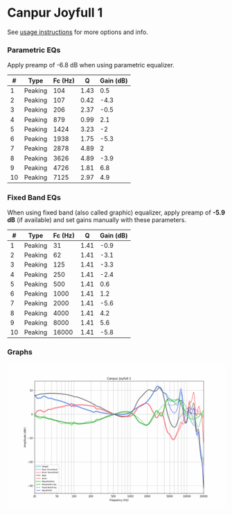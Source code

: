 # Canpur Joyfull 1
See [usage instructions](https://github.com/jaakkopasanen/AutoEq#usage) for more options and info.

### Parametric EQs
Apply preamp of -6.8 dB when using parametric equalizer.

|   # | Type    |   Fc (Hz) |    Q |   Gain (dB) |
|-----|---------|-----------|------|-------------|
|   1 | Peaking |       104 | 1.43 |         0.5 |
|   2 | Peaking |       107 | 0.42 |        -4.3 |
|   3 | Peaking |       206 | 2.37 |        -0.5 |
|   4 | Peaking |       879 | 0.99 |         2.1 |
|   5 | Peaking |      1424 | 3.23 |        -2   |
|   6 | Peaking |      1938 | 1.75 |        -5.3 |
|   7 | Peaking |      2878 | 4.89 |         2   |
|   8 | Peaking |      3626 | 4.89 |        -3.9 |
|   9 | Peaking |      4726 | 1.81 |         6.8 |
|  10 | Peaking |      7125 | 2.97 |         4.9 |

### Fixed Band EQs
When using fixed band (also called graphic) equalizer, apply preamp of **-5.9 dB** (if available) and set gains manually with these parameters.

|   # | Type    |   Fc (Hz) |    Q |   Gain (dB) |
|-----|---------|-----------|------|-------------|
|   1 | Peaking |        31 | 1.41 |        -0.9 |
|   2 | Peaking |        62 | 1.41 |        -3.1 |
|   3 | Peaking |       125 | 1.41 |        -3.3 |
|   4 | Peaking |       250 | 1.41 |        -2.4 |
|   5 | Peaking |       500 | 1.41 |         0.6 |
|   6 | Peaking |      1000 | 1.41 |         1.2 |
|   7 | Peaking |      2000 | 1.41 |        -5.6 |
|   8 | Peaking |      4000 | 1.41 |         4.2 |
|   9 | Peaking |      8000 | 1.41 |         5.6 |
|  10 | Peaking |     16000 | 1.41 |        -5.8 |

### Graphs
![](./Canpur%20Joyfull%201.png)
